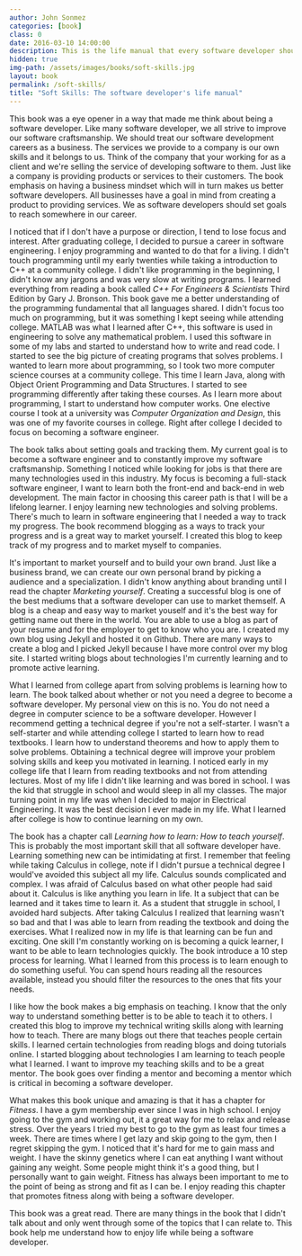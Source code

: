 ```yaml
---
author: John Sonmez
categories: [book]
class: 0
date: 2016-03-10 14:00:00
description: This is the life manual that every software developer should reference throughout their professional career. A unique guide that offers techniques and practices for a more fulfilling life as a software developer. What I learned most from this book is to have a business mindset, I must strive to constantly improve and increase the quality of my code. This book provides many life advice from starting a career in the software industry to being a human being.
hidden: true
img-path: /assets/images/books/soft-skills.jpg
layout: book
permalink: /soft-skills/
title: "Soft Skills: The software developer's life manual"
---
```


This book was a eye opener in a way that made me think about being a software developer. Like many software developer, we all strive to improve our software craftsmanship. We should treat our software development careers as a business. The services we provide to a company is our own skills and it belongs to us. Think of the company that your working for as a client and we're selling the service of developing software to them. Just like a company is providing products or services to their customers. The book emphasis on having a business mindset which will in turn makes us better software developers. All businesses have a goal in mind from creating a product to providing services. We as software developers should set goals to reach somewhere in our career. 

I noticed that if I don't have a purpose or direction, I tend to lose focus and interest. After graduating college, I decided to pursue a career in software engineering. I enjoy programming and wanted to do that for a living. I didn't touch programming until my early twenties while taking a introduction to C++ at a community college. I didn't like programming in the beginning, I didn't know any jargons and was very slow at writing programs. I learned everything from reading a book called _C++ For Engineers & Scientists_ Third Edition by Gary J. Bronson. This book gave me a better understanding of the programming fundamental that all languages shared. I didn't focus too much on programming, but it was something I kept seeing while attending college. MATLAB was what I learned after C++, this software is used in engineering to solve any mathematical problem. I used this software in some of my labs and started to understand how to write and read code. I started to see the big picture of creating programs that solves problems. I wanted to learn more about programming, so I took two more computer science courses at a community college. This time I learn Java, along with Object Orient Programming and Data Structures. I started to see programming differently after taking these courses. As I learn more about programming, I start to understand how computer works. One elective course I took at a university was _Computer Organization and Design_, this was one of my favorite courses in college. Right after college I decided to focus on becoming a software engineer.

The book talks about setting goals and tracking them. My current goal is to become a software engineer and to constantly improve my software craftsmanship. Something I noticed while looking for jobs is that there are many technologies used in this industry. My focus is becoming a full-stack software engineer, I want to learn both the front-end and back-end in web development. The main factor in choosing this career path is that I will be a lifelong learner. I enjoy learning new technologies and solving problems. There's much to learn in software engineering that I needed a way to track my progress. The book recommend blogging as a ways to track your progress and is a great way to market yourself. I created this blog to keep track of my progress and to market myself to companies.

It's important to market yourself and to build your own brand. Just like a business brand, we can create our own personal brand by picking a audience and a specialization. I didn't know anything about branding until I read the chapter _Marketing yourself_. Creating a successful blog is one of the best mediums that a software developer can use to market themself. A blog is a cheap and easy way to market youself and it's the best way for getting name out there in the world. You are able to use a blog as part of your resume and for the employer to get to know who you are. I created my own blog using Jekyll and hosted it on Github. There are many ways to create a blog and I picked Jekyll because I have more control over my blog site. I started writing blogs about technologies I'm currently learning and to promote active learning. 

What I learned from college apart from solving problems is learning how to learn. The book talked about whether or not you need a degree to become a software developer. My personal view on this is no. You do not need a degree in computer science to be a software developer. However I recommend getting a technical degree if you're not a self-starter. I wasn't a self-starter and while attending college I started to learn how to read textbooks. I learn how to understand theorems and how to apply them to solve problems. Obtaining a technical degree will improve your problem solving skills and keep you motivated in learning. I noticed early in my college life that I learn from reading textbooks and not from attending lectures. Most of my life I didn't like learning and was bored in school. I was the kid that struggle in school and would sleep in all my classes. The major turning point in my life was when I decided to major in Electrical Engineering. It was the best decision I ever made in my life. What I learned after college is how to continue learning on my own.

The book has a chapter call _Learning how to learn: How to teach yourself_. This is probably the most important skill that all software developer have. Learning something new can be intimidating at first. I remember that feeling while taking Calculus in college, note if I didn't pursue a technical degree I would've avoided this subject all my life. Calculus sounds complicated and complex. I was afraid of Calculus based on what other people had said about it. Calculus is like anything you learn in life. It a subject that can be learned and it takes time to learn it. As a student that struggle in school, I avoided hard subjects. After taking Calculus I realized that learning wasn't so bad and that I was able to learn from reading the textbook and doing the exercises. What I realized now in my life is that learning can be fun and exciting. One skill I'm constantly working on is becoming a quick learner, I want to be able to learn technologies quickly. The book introduce a 10 step process for learning. What I learned from this process is to learn enough to do something useful. You can spend hours reading all the resources available, instead you should filter the resources to the ones that fits your needs.

I like how the book makes a big emphasis on teaching. I know that the only way to understand something better is to be able to teach it to others. I created this blog to improve my technical writing skills along with learning how to teach. There are many blogs out there that teaches people certain skills. I learned certain technologies from reading blogs and doing tutorials online. I started blogging about technologies I am learning to teach people what I learned. I want to improve my teaching skills and to be a great mentor. The book goes over finding a mentor and becoming a mentor which is critical in becoming a software developer.

What makes this book unique and amazing is that it has a chapter for _Fitness_. I have a gym membership ever since I was in high school. I enjoy going to the gym and working out, it a great way for me to relax and release stress. Over the years I tried my best to go to the gym as least four times a week. There are times where I get lazy and skip going to the gym, then I regret skipping the gym. I noticed that it's hard for me to gain mass and weight. I have the skinny genetics where I can eat anything I want without gaining any weight. Some people might think it's a good thing, but I personally want to gain weight. Fitness has always been important to me to the point of being as strong and fit as I can be. I enjoy reading this chapter that promotes fitness along with being a software developer.

This book was a great read. There are many things in the book that I didn't talk about and only went through some of the topics that I can relate to. This book help me understand how to enjoy life while being a software developer.